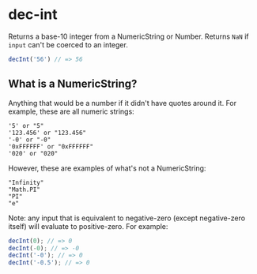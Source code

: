 # dec-int

Returns a base-10 integer from a NumericString or Number. Returns `NaN` if `input` can't be coerced 
to an integer.

```js
decInt('56') // => 56
```

## What is a NumericString?

Anything that would be a number if it didn't have quotes around it. For example, these are all 
numeric strings:

```
'5' or "5"
'123.456' or "123.456"
'-0' or "-0"
'0xFFFFFF' or "0xFFFFFF"
'020' or "020"
```

However, these are examples of what's not a NumericString:

```
"Infinity"
"Math.PI"
"PI"
"e"
```

Note: any input that is equivalent to negative-zero (except negative-zero itself) will evaluate to 
positive-zero. For example:

```js
decInt(0); // => 0
decInt(-0); // => -0
decInt('-0'); // => 0
decInt('-0.5'); // => 0
```
